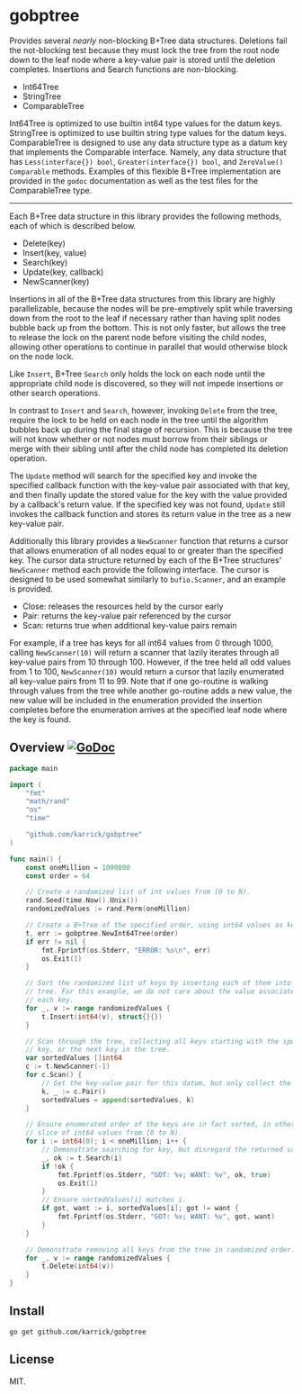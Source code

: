 # gobptree

Provides several _nearly_ non-blocking B+Tree data
structures. Deletions fail the not-blocking test because they must
lock the tree from the root node down to the leaf node where a
key-value pair is stored until the deletion completes. Insertions and
Search functions are non-blocking.

  * Int64Tree
  * StringTree
  * ComparableTree

Int64Tree is optimized to use builtin int64 type values for the datum
keys. StringTree is optimized to use builtin string type values for
the datum keys. ComparableTree is designed to use any data structure
type as a datum key that implements the Comparable interface. Namely,
any data structure that has `Less(interface{}) bool`,
`Greater(interface{}) bool`, and `ZeroValue() Comparable`
methods. Examples of this flexible B+Tree implementation are provided
in the `godoc` documentation as well as the test files for the
ComparableTree type.

---

Each B+Tree data structure in this library provides the following
methods, each of which is described below.

  * Delete(key)
  * Insert(key, value)
  * Search(key)
  * Update(key, callback)
  * NewScanner(key)

Insertions in all of the B+Tree data structures from this library are
highly parallelizable, because the nodes will be pre-emptively split
while traversing down from the root to the leaf if necessary rather
than having split nodes bubble back up from the bottom. This is not
only faster, but allows the tree to release the lock on the parent
node before visiting the child nodes, allowing other operations to
continue in parallel that would otherwise block on the node lock.

Like `Insert`, B+Tree `Search` only holds the lock on each node until
the appropriate child node is discovered, so they will not impede
insertions or other search operations.

In contrast to `Insert` and `Search`, however, invoking `Delete` from
the tree, require the lock to be held on each node in the tree until
the algorithm bubbles back up during the final stage of
recursion. This is because the tree will not know whether or not nodes
must borrow from their siblings or merge with their sibling until
after the child node has completed its deletion operation.

The `Update` method will search for the specified key and invoke the
specified callback function with the key-value pair associated with
that key, and then finally update the stored value for the key with
the value provided by a callback's return value. If the specified key
was not found, `Update` still invokes the callback function and stores
its return value in the tree as a new key-value pair.

Additionally this library provides a `NewScanner` function that
returns a cursor that allows enumeration of all nodes equal to or
greater than the specified key. The cursor data structure returned by
each of the B+Tree structures' `NewScanner` method each provide the
following interface. The cursor is designed to be used somewhat
similarly to `bufio.Scanner`, and an example is provided.

  * Close: releases the resources held by the cursor early
  * Pair: returns the key-value pair referenced by the cursor
  * Scan: returns true when additional key-value pairs remain

For example, if a tree has keys for all int64 values from 0 through
1000, calling `NewScanner(10)` will return a scanner that lazily
iterates through all key-value pairs from 10 through 100. However, if
the tree held all odd values from 1 to 100, `NewScanner(10)` would
return a cursor that lazily enumerated all key-value pairs from 11
to 99. Note that if one go-routine is walking through values from the
tree while another go-routine adds a new value, the new value will be
included in the enumeration provided the insertion completes before
the enumeration arrives at the specified leaf node where the key is
found.

## Overview [![GoDoc](https://godoc.org/github.com/karrick/gobptree?status.svg)](https://godoc.org/github.com/karrick/gobptree)

```Go
package main

import (
    "fmt"
    "math/rand"
    "os"
    "time"

    "github.com/karrick/gobptree"
)

func main() {
    const oneMillion = 1000000
    const order = 64

    // Create a randomized list of int values from [0 to N).
    rand.Seed(time.Now().Unix())
    randomizedValues := rand.Perm(oneMillion)

    // Create a B+Tree of the specified order, using int64 values as keys.
    t, err := gobptree.NewInt64Tree(order)
    if err != nil {
        fmt.Fprintf(os.Stderr, "ERROR: %s\n", err)
        os.Exit(1)
    }

    // Sort the randomized list of keys by inserting each of them into the
    // tree. For this example, we do not care about the value associated with
    // each key.
    for _, v := range randomizedValues {
        t.Insert(int64(v), struct{}{})
    }

    // Scan through the tree, collecting all keys starting with the specified
    // key, or the next key in the tree.
    var sortedValues []int64
    c := t.NewScanner(-1)
    for c.Scan() {
        // Get the key-value pair for this datum, but only collect the key.
        k, _ := c.Pair()
        sortedValues = append(sortedValues, k)
    }

    // Ensure enumerated order of the keys are in fact sorted, in other words, a
    // slice of int64 values from [0 to N).
    for i := int64(0); i < oneMillion; i++ {
        // Demonstrate searching for key, but disregard the returned value.
        _, ok := t.Search(i)
        if !ok {
            fmt.Fprintf(os.Stderr, "GOT: %v; WANT: %v", ok, true)
            os.Exit(1)
        }
        // Ensure sortedValues[i] matches i.
        if got, want := i, sortedValues[i]; got != want {
            fmt.Fprintf(os.Stderr, "GOT: %v; WANT: %v", got, want)
        }
    }

    // Demonstrate removing all keys from the tree in randomized order.
    for _, v := range randomizedValues {
        t.Delete(int64(v))
    }
}
```

## Install

```
go get github.com/karrick/gobptree
```

## License

MIT.
